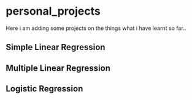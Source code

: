 # personal_projects
Here i am adding some projects on the things what i have learnt so far..
## Simple Linear Regression
## Multiple Linear Regression
## Logistic Regression
